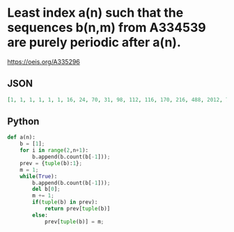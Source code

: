 # Least index a\(n\) such that the sequences b\(n,m\) from A334539 are purely periodic after a\(n\)\.
https://oeis.org/A335296
## JSON
```JSON
[1, 1, 1, 1, 1, 1, 16, 24, 70, 31, 98, 112, 116, 170, 216, 488, 2012, 795, 328, 219, 2993, 4486, 1555, 814, 3575, 12296, 18386, 29659, 13665, 2162, 47685, 52346, 69061, 447927, 472933, 33798, 857812, 179171, 47447, 1195784, 332172, 618783, 248092, 3947618, 2718980, 15924182, 2857983, 3536883, 8606700]
```
## Python
```Python
def a(n):
    b = [1];
    for i in range(2,n+1):
        b.append(b.count(b[-1]));
    prev = {tuple(b):1};
    m = 1;
    while(True):
        b.append(b.count(b[-1]));
        del b[0];
        m += 1;
        if(tuple(b) in prev):
            return prev[tuple(b)]
        else:
            prev[tuple(b)] = m;
```
